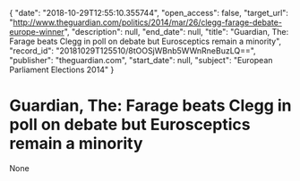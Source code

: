 {
  "date": "2018-10-29T12:55:10.355744", 
  "open_access": false, 
  "target_url": "http://www.theguardian.com/politics/2014/mar/26/clegg-farage-debate-europe-winner", 
  "description": null, 
  "end_date": null, 
  "title": "Guardian, The: Farage beats Clegg in poll on debate but Eurosceptics remain a minority", 
  "record_id": "20181029T125510/8tOOSjWBnb5WWnRneBuzLQ==", 
  "publisher": "theguardian.com", 
  "start_date": null, 
  "subject": "European Parliament Elections 2014"
}

# Guardian, The: Farage beats Clegg in poll on debate but Eurosceptics remain a minority

None